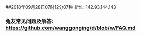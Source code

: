 ##2018年09月28日07时12分07秒 新址: 142.93.144.143
### 兔友常见问题及解答: https://github.com/wanggonging/d/blob/w/FAQ.md
